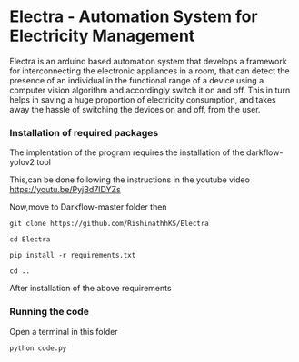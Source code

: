 # Electra - Automation System for Electricity Management

Electra is an arduino based automation system that develops a framework for interconnecting the electronic appliances in a room, that can detect the presence of an individual in the functional range of a device using a computer vision algorithm and accordingly switch it on and off. This in turn helps in saving a huge proportion of electricity consumption, and takes away the hassle of switching the devices on and off, from the user.


### Installation of required packages

The implentation of the program requires the installation of the darkflow-yolov2 tool 

This,can be done following the instructions in the youtube video
https://youtu.be/PyjBd7IDYZs

Now,move to Darkflow-master folder then

```
git clone https://github.com/RishinathhKS/Electra

cd Electra

pip install -r requirements.txt

cd ..
```

After installation of the above requirements

### Running the code

Open a terminal in this folder  

```
python code.py
```

